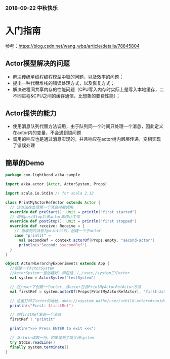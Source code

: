 ### 2018-09-22 中秋快乐


# 入门指南
参考：https://blog.csdn.net/wang_wbq/article/details/78845804

## Actor模型解决的问题
- 解决传统单线程编程模型中锁的问题，以及效率的问题；
- 提出一种代替堆栈的错误处理方式，以及恢复方式；
- 解决进程间共享内存的性能问题（CPU写入内存时实际上是写入本地缓存，二不同进程&CPU之间的缓存通信，比想象的要费性能）；

## Actor提供的能力
- 使用消息队列代替方法调用，由于队列同一个时间只处理一个消息，因此定义在actor内的变量，不会遇到锁问题
- 调用的响应也是通过消息实现的，并且响应在actor树内层层传递，变相实现了错误处理

## 簡單的Demo

```scala
package com.lightbend.akka.sample

import akka.actor.{Actor, ActorSystem, Props}

import scala.io.StdIn // for scala 2.12

class PrintMyActorRefActor extends Actor {
  // 该方法在处理第一个消息时被调用
  override def preStart(): Unit = println("first started")
  // 调用postStop后该actor即停止工作
  override def postStop(): Unit = println("first stopped")
  override def receive: Receive = {
    // 当收到的消息为printit时，创建一个子actor
    case "printit" ⇒
      val secondRef = context.actorOf(Props.empty, "second-actor")
      println(s"Second: $secondRef")
  }
}

object ActorHierarchyExperiments extends App {
  //创建一个ActorSystem
  //ActorSystem一旦创建好，即包括：/,/user,/system三个actor
  val system = ActorSystem("testSystem")

  // 在/user下创建一个actor，该actor包含PrintMyActorRefActor方法
  val firstRef = system.actorOf(Props[PrintMyActorRefActor], "first-actor")

  // 这里打印了actor的地址，akka://<system path>/user/<child-actor>#<uuid>
  println(s"First: $firstRef")

  // 向firstRef发送一个消息
  firstRef ! "printit"

  println(">>> Press ENTER to exit <<<")

  // 从stdin读取一行，如果读到了就关闭system
  try StdIn.readLine()
  finally system.terminate()
}
